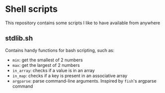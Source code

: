 # Shell scripts

This repository contains some scripts I like to have available from anywhere

## stdlib.sh

Contains handy functions for bash scripting, such as:
- `min`: get the smallest of 2 numbers
- `max`: get the largest of 2 numbers
- `in_array`: checks if a value is in an array
- `in_map`: checks if a key is present in an associative array
- `argparse`: parse command-line arguments. Inspired by `fish`'s argparse command
